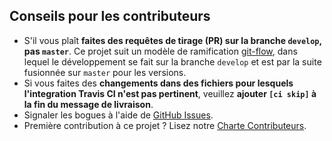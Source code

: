 Conseils pour les contributeurs
---------------------

* S'il vous plaît **faites des requêtes de tirage (PR) sur la branche `develop`, pas `master`**. Ce projet suit
  un modèle de ramification [git-flow], dans lequel le développement se fait sur la branche `develop`
  et est par la suite fusionnée sur `master` pour les versions.
* Si vous faites des **changements dans des fichiers pour lesquels l'integration Travis CI n'est pas pertinent**,
  veuillez **ajouter `[ci skip]` à la fin du message de livraison**.
* Signaler les bogues à l'aide de [GitHub Issues].
* Première contribution à ce projet ? Lisez notre [Charte Contributeurs].

[git-flow]: http://nvie.com/posts/a-successful-git-branching-model/
[GitHub Issues]: https://github.com/deild/photography-gear/issues
[Charte Contributeurs]: https://github.com/deild/photography-gear/blob/master/CODE_OF_CONDUCT.md
